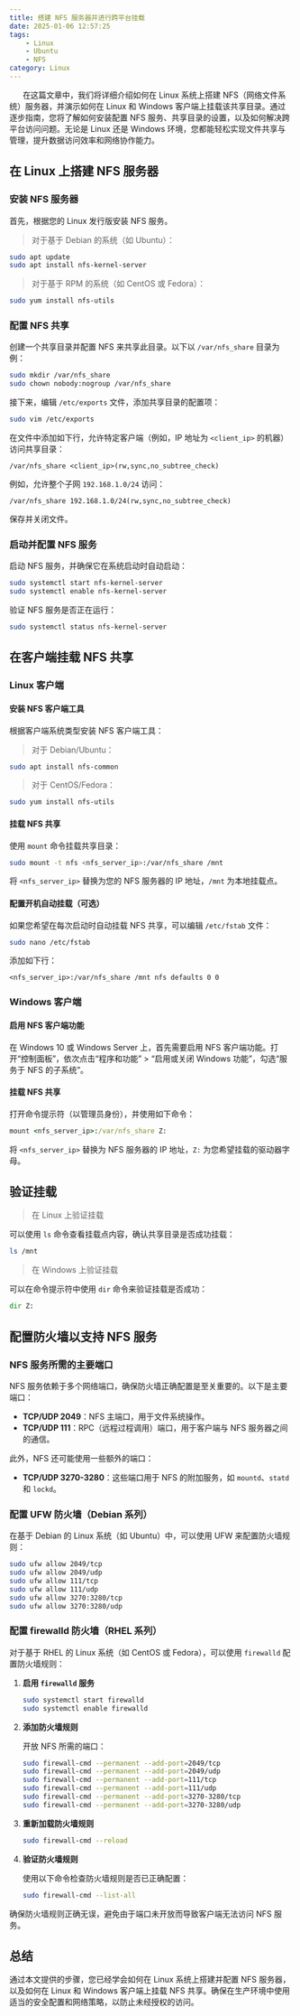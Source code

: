 ```yaml
---
title: 搭建 NFS 服务器并进行跨平台挂载
date: 2025-01-06 12:57:25
tags:
    - Linux
    - Ubuntu
    - NFS
category: Linux
---
```


&nbsp;&nbsp;&nbsp;&nbsp;&nbsp;&nbsp;在这篇文章中，我们将详细介绍如何在 Linux 系统上搭建 NFS（网络文件系统）服务器，并演示如何在 Linux 和 Windows 客户端上挂载该共享目录。通过逐步指南，您将了解如何安装配置 NFS 服务、共享目录的设置，以及如何解决跨平台访问问题。无论是 Linux 还是 Windows 环境，您都能轻松实现文件共享与管理，提升数据访问效率和网络协作能力。


<!-- more -->





## 在 Linux 上搭建 NFS 服务器

### 安装 NFS 服务器

首先，根据您的 Linux 发行版安装 NFS 服务。

> 对于基于 Debian 的系统（如 Ubuntu）：

```bash
sudo apt update
sudo apt install nfs-kernel-server
```

> 对于基于 RPM 的系统（如 CentOS 或 Fedora）：

```bash
sudo yum install nfs-utils
```

### 配置 NFS 共享

创建一个共享目录并配置 NFS 来共享此目录。以下以 `/var/nfs_share` 目录为例：

```bash
sudo mkdir /var/nfs_share
sudo chown nobody:nogroup /var/nfs_share
```

接下来，编辑 `/etc/exports` 文件，添加共享目录的配置项：

```bash
sudo vim /etc/exports
```

在文件中添加如下行，允许特定客户端（例如，IP 地址为 `<client_ip>` 的机器）访问共享目录：

```
/var/nfs_share <client_ip>(rw,sync,no_subtree_check)
```

例如，允许整个子网 `192.168.1.0/24` 访问：

```
/var/nfs_share 192.168.1.0/24(rw,sync,no_subtree_check)
```

保存并关闭文件。

### 启动并配置 NFS 服务

启动 NFS 服务，并确保它在系统启动时自动启动：

```bash
sudo systemctl start nfs-kernel-server
sudo systemctl enable nfs-kernel-server
```

验证 NFS 服务是否正在运行：

```bash
sudo systemctl status nfs-kernel-server
```

## 在客户端挂载 NFS 共享

### Linux 客户端

#### 安装 NFS 客户端工具

根据客户端系统类型安装 NFS 客户端工具：

> 对于 Debian/Ubuntu：

```bash
sudo apt install nfs-common
```

> 对于 CentOS/Fedora：

```bash
sudo yum install nfs-utils
```

#### 挂载 NFS 共享

使用 `mount` 命令挂载共享目录：

```bash
sudo mount -t nfs <nfs_server_ip>:/var/nfs_share /mnt
```

将 `<nfs_server_ip>` 替换为您的 NFS 服务器的 IP 地址，`/mnt` 为本地挂载点。

#### 配置开机自动挂载（可选）

如果您希望在每次启动时自动挂载 NFS 共享，可以编辑 `/etc/fstab` 文件：

```bash
sudo nano /etc/fstab
```

添加如下行：

```
<nfs_server_ip>:/var/nfs_share /mnt nfs defaults 0 0
```

### Windows 客户端

#### 启用 NFS 客户端功能

在 Windows 10 或 Windows Server 上，首先需要启用 NFS 客户端功能。打开“控制面板”，依次点击“程序和功能” > “启用或关闭 Windows 功能”，勾选“服务于 NFS 的子系统”。

#### 挂载 NFS 共享

打开命令提示符（以管理员身份），并使用如下命令：

```cmd
mount <nfs_server_ip>:/var/nfs_share Z:
```

将 `<nfs_server_ip>` 替换为 NFS 服务器的 IP 地址，`Z:` 为您希望挂载的驱动器字母。

## 验证挂载

> 在 Linux 上验证挂载

可以使用 `ls` 命令查看挂载点内容，确认共享目录是否成功挂载：

```bash
ls /mnt
```

> 在 Windows 上验证挂载

可以在命令提示符中使用 `dir` 命令来验证挂载是否成功：

```cmd
dir Z:
```

## 配置防火墙以支持 NFS 服务

### NFS 服务所需的主要端口

NFS 服务依赖于多个网络端口，确保防火墙正确配置是至关重要的。以下是主要端口：

- **TCP/UDP 2049**：NFS 主端口，用于文件系统操作。
- **TCP/UDP 111**：RPC（远程过程调用）端口，用于客户端与 NFS 服务器之间的通信。
  
此外，NFS 还可能使用一些额外的端口：

- **TCP/UDP 3270-3280**：这些端口用于 NFS 的附加服务，如 `mountd`、`statd` 和 `lockd`。

### 配置 UFW 防火墙（Debian 系列）

在基于 Debian 的 Linux 系统（如 Ubuntu）中，可以使用 UFW 来配置防火墙规则：

```bash
sudo ufw allow 2049/tcp
sudo ufw allow 2049/udp
sudo ufw allow 111/tcp
sudo ufw allow 111/udp
sudo ufw allow 3270:3280/tcp
sudo ufw allow 3270:3280/udp
```

### 配置 firewalld 防火墙（RHEL 系列）

对于基于 RHEL 的 Linux 系统（如 CentOS 或 Fedora），可以使用 `firewalld` 配置防火墙规则：

1. **启用 `firewalld` 服务**

   ```bash
   sudo systemctl start firewalld
   sudo systemctl enable firewalld
   ```

2. **添加防火墙规则**

   开放 NFS 所需的端口：

   ```bash
   sudo firewall-cmd --permanent --add-port=2049/tcp
   sudo firewall-cmd --permanent --add-port=2049/udp
   sudo firewall-cmd --permanent --add-port=111/tcp
   sudo firewall-cmd --permanent --add-port=111/udp
   sudo firewall-cmd --permanent --add-port=3270-3280/tcp
   sudo firewall-cmd --permanent --add-port=3270-3280/udp
   ```

3. **重新加载防火墙规则**

   ```bash
   sudo firewall-cmd --reload
   ```

4. **验证防火墙规则**

   使用以下命令检查防火墙规则是否已正确配置：

   ```bash
   sudo firewall-cmd --list-all
   ```

确保防火墙规则正确无误，避免由于端口未开放而导致客户端无法访问 NFS 服务。

## 总结

通过本文提供的步骤，您已经学会如何在 Linux 系统上搭建并配置 NFS 服务器，以及如何在 Linux 和 Windows 客户端上挂载 NFS 共享。确保在生产环境中使用适当的安全配置和网络策略，以防止未经授权的访问。
